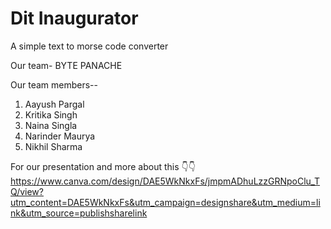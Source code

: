 # Dit Inaugurator

A simple text to morse code converter

Our team-  BYTE PANACHE

Our team members--

1. Aayush Pargal
2. Kritika Singh
3. Naina Singla
4. Narinder Maurya
5. Nikhil Sharma

For our presentation and more about this 👇👇
https://www.canva.com/design/DAE5WkNkxFs/jmpmADhuLzzGRNpoClu_TQ/view?utm_content=DAE5WkNkxFs&utm_campaign=designshare&utm_medium=link&utm_source=publishsharelink
